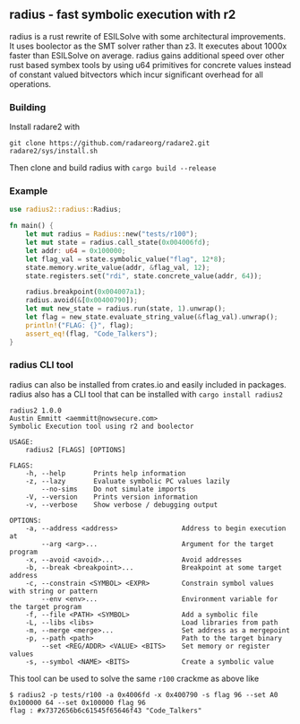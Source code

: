 ## radius - fast symbolic execution with r2

radius is a rust rewrite of ESILSolve with some architectural improvements. It uses boolector as the SMT solver rather than z3. It executes about 1000x faster than ESILSolve on average. radius gains additional speed over other rust based symbex tools by using u64 primitives for concrete values instead of constant valued bitvectors which incur significant overhead for all operations. 

### Building

Install radare2 with 
```
git clone https://github.com/radareorg/radare2.git
radare2/sys/install.sh 
```
Then clone and build radius with `cargo build --release`

### Example

```rust
use radius2::radius::Radius;

fn main() {
    let mut radius = Radius::new("tests/r100");
    let mut state = radius.call_state(0x004006fd);
    let addr: u64 = 0x100000;
    let flag_val = state.symbolic_value("flag", 12*8);
    state.memory.write_value(addr, &flag_val, 12);
    state.registers.set("rdi", state.concrete_value(addr, 64));

    radius.breakpoint(0x004007a1);
    radius.avoid(&[0x00400790]);
    let mut new_state = radius.run(state, 1).unwrap();
    let flag = new_state.evaluate_string_value(&flag_val).unwrap();
    println!("FLAG: {}", flag);
    assert_eq!(flag, "Code_Talkers");
}
```

### radius CLI tool

radius can also be installed from crates.io and easily included in packages. radius also has a CLI tool that can be installed with `cargo install radius2`

```
radius2 1.0.0
Austin Emmitt <aemmitt@nowsecure.com>
Symbolic Execution tool using r2 and boolector

USAGE:
    radius2 [FLAGS] [OPTIONS]

FLAGS:
    -h, --help       Prints help information
    -z, --lazy       Evaluate symbolic PC values lazily
        --no-sims    Do not simulate imports
    -V, --version    Prints version information
    -v, --verbose    Show verbose / debugging output

OPTIONS:
    -a, --address <address>                Address to begin execution at
        --arg <arg>...                     Argument for the target program
    -x, --avoid <avoid>...                 Avoid addresses
    -b, --break <breakpoint>...            Breakpoint at some target address
    -c, --constrain <SYMBOL> <EXPR>        Constrain symbol values with string or pattern
        --env <env>...                     Environment variable for the target program
    -f, --file <PATH> <SYMBOL>             Add a symbolic file
    -L, --libs <libs>                      Load libraries from path
    -m, --merge <merge>...                 Set address as a mergepoint
    -p, --path <path>                      Path to the target binary
        --set <REG/ADDR> <VALUE> <BITS>    Set memory or register values
    -s, --symbol <NAME> <BITS>             Create a symbolic value
```

This tool can be used to solve the same `r100` crackme as above like 

```
$ radius2 -p tests/r100 -a 0x4006fd -x 0x400790 -s flag 96 --set A0 0x100000 64 --set 0x100000 flag 96
flag : #x7372656b6c61545f65646f43 "Code_Talkers"
```